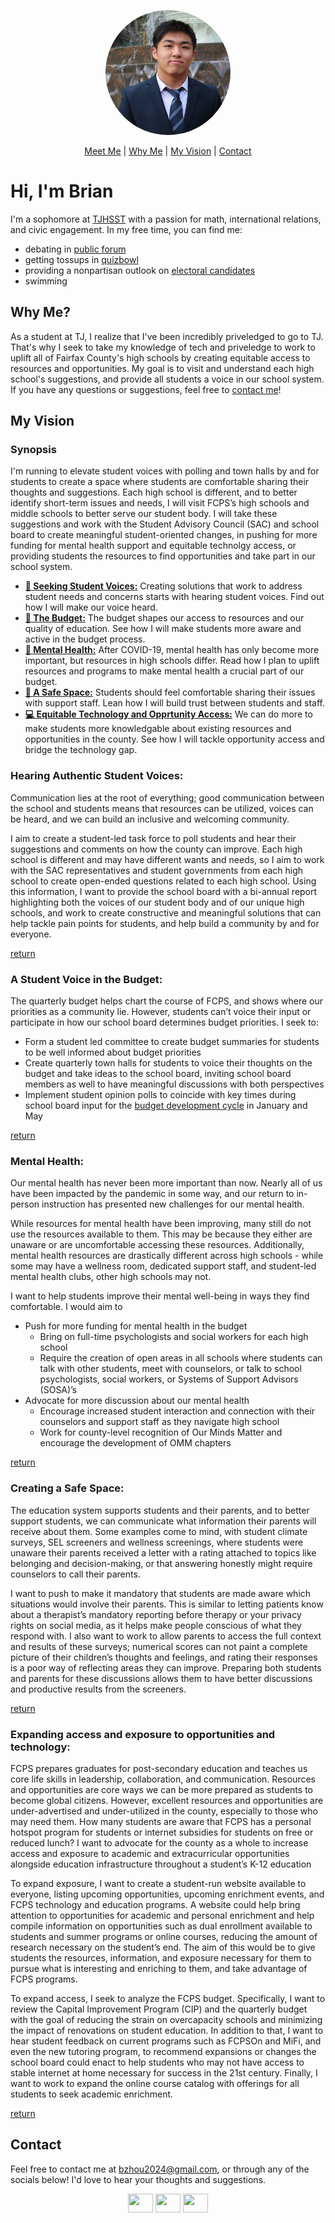 <p align="center"><img style="border-radius:50%" src="pfp.jpg" class="Avatar" height="200" width="200" /></p>

<p align="center"><a href="https://brianzhou.me/#hi-im-brian">Meet Me</a> | <a href="https://brianzhou.me/#why-me">Why Me</a> | <a href="https://brianzhou.me/#my-vision">My Vision</a> | <a href="https://brianzhou.me/#contact">Contact</a></p>

# Hi, I'm Brian

I'm a sophomore at [TJHSST](https://tjhsst.fcps.edu/) with a passion for math, international relations, and civic engagement. In my free time, you can find me: 
- debating in [public forum](https://activities.tjhsst.edu/pfdebate/)
- getting tossups in [quizbowl](https://activities.tjhsst.edu/quizbowl/) 
- providing a nonpartisan outlook on [electoral candidates](https://thepollingplace.org/)
- swimming 

## Why Me?
As a student at TJ, I realize that I've been incredibly priveledged to go to TJ. That's why I seek to take my knowledge of tech and priveledge to work to uplift all of Fairfax County's high schools by creating equitable access to resources and opportunities. My goal is to visit and understand each high school's suggestions, and provide all students a voice in our school system. If you have any questions or suggestions, feel free to [contact me](https://brianzhou.me/#contact)!

## My Vision
### Synopsis
I'm running to elevate student voices with polling and town halls by and for students to create a space where students are comfortable sharing their thoughts and suggestions. Each high school is different, and to better identify short-term issues and needs, I will visit FCPS’s high schools and middle schools to better serve our student body. I will take these suggestions and work with the Student Advisory Council (SAC) and school board to create meaningful student-oriented changes, in pushing for more funding for mental health support and equitable technolgy access, or providing students the resources to find opportunities and take part in our school system. 
- **[📣 Seeking Student Voices:](https://brianzhou.me/#hearing-authentic-student-voices)** Creating solutions that work to address student needs and concerns starts with hearing student voices. Find out how I will make our voice heard.
- **[🏦 The Budget:](https://brianzhou.me/#a-student-voice-in-the-budget)** The budget shapes our access to resources and our quality of education. See how I will make students more aware and active in the budget process.
- **[🧠 Mental Health:](https://brianzhou.me/#mental-health)** After COVID-19, mental health has only become more important, but resources in high schools differ. Read how I plan to uplift resources and programs to make mental health a crucial part of our budget.
- **[👋 A Safe Space:](https://brianzhou.me/#creating-a-safe-space)** Students should feel comfortable sharing their issues with support staff. Lean how I will build trust between students and staff.
- **[💻 Equitable Technology and Opprtunity Access:](https://brianzhou.me/#expanding-access-and-exposure-to-opportunities-and-technology)** We can do more to make students more knowledgable about existing resources and opportunities in the county. See how I will tackle opportunity access and bridge the technology gap.

### Hearing Authentic Student Voices:
Communication lies at the root of everything; good communication between the school and students means that resources can be utilized, voices can be heard, and we can build an inclusive and welcoming community.

I aim to create a student-led task force to poll students and hear their suggestions and comments on how the county can improve. Each high school is different and may have different wants and needs, so I aim to work with the SAC representatives and student governments from each high school to create open-ended questions related to each high school. Using this information, I want to provide the school board with a bi-annual report highlighting both the voices of our student body and of our unique high schools, and work to create constructive and meaningful solutions that can help tackle pain points for students, and help build a community by and for everyone.

[return](https://brianzhou.me/#my-vision)

### A Student Voice in the Budget:
The quarterly budget helps chart the course of FCPS, and shows where our priorities as a community lie. However, students can’t voice their input or participate in how our school board determines budget priorities. I seek to:

- Form a student led committee to create budget summaries for students to be well informed about budget priorities
- Create quarterly town halls for students to voice their thoughts on the budget and take ideas to the school board, inviting school board members as well to have meaningful discussions with both perspectives
- Implement student opinion polls to coincide with key times during school board input for the [budget development cycle](https://www.fcps.edu/about-fcps/budget/budget-development-calendar) in January and May

[return](https://brianzhou.me/#my-vision)

### Mental Health: 
Our mental health has never been more important than now. Nearly all of us have been impacted by the pandemic in some way, and our return to in-person instruction has presented new challenges for our mental health. 

While resources for mental health have been improving, many still do not use the resources available to them. This may be because they either are unaware or are uncomfortable accessing these resources. Additionally, mental health resources are drastically different across high schools - while some may have a wellness room, dedicated support staff, and student-led mental health clubs, other high schools may not.

I want to help students improve their mental well-being in ways they find comfortable. I would aim to 

- Push for more funding for mental health in the budget
  - Bring on full-time psychologists and social workers for each high school
  - Require the creation of open areas in all schools where students can talk with other students, meet with counselors, or talk to school psychologists, social workers, or Systems of Support Advisors (SOSA)’s
- Advocate for more discussion about our mental health
  - Encourage increased student interaction and connection with their counselors and support staff as they navigate high school
  - Work for county-level recognition of Our Minds Matter and encourage the development of OMM chapters

[return](https://brianzhou.me/#my-vision)

### Creating a Safe Space:
The education system supports students and their parents, and to better support students, we can communicate what information their parents will receive about them. Some examples come to mind, with student climate surveys, SEL screeners and wellness screenings, where students were unaware their parents received a letter with a rating attached to topics like belonging and decision-making, or that answering honestly might require counselors to call their parents.

I want to push to make it mandatory that students are made aware which situations would involve their parents. This is similar to letting patients know about a therapist’s mandatory reporting before therapy or your privacy rights on social media, as it helps make people conscious of what they respond with. I also want to work to allow parents to access the full context and results of these surveys; numerical scores can not paint a complete picture of their children’s thoughts and feelings, and rating their responses is a poor way of reflecting areas they can improve. Preparing both students and parents for these discussions allows them to have better discussions and productive results from the screeners.

[return](https://brianzhou.me/#my-vision)

### Expanding access and exposure to opportunities and technology: 
FCPS prepares graduates for post-secondary education and teaches us core life skills in leadership, collaboration, and communication. Resources and opportunities are core ways we can be more prepared as students to become global citizens. However, excellent resources and opportunities are under-advertised and under-utilized in the county, especially to those who may need them. How many students are aware that FCPS has a personal hotspot program for students or internet subsidies for students on free or reduced lunch? I want to advocate for the county as a whole to increase access and exposure to academic and extracurricular opportunities alongside education infrastructure throughout a student’s K-12 education 

To expand exposure, I want to create a student-run website available to everyone, listing upcoming opportunities, upcoming enrichment events, and FCPS technology and education programs. A website could help bring attention to opportunities for academic and personal enrichment and help compile information on opportunities such as dual enrollment available to students and summer programs or online courses, reducing the amount of research necessary on the student’s end. The aim of this would be to give students the resources, information, and exposure necessary for them to pursue what is interesting and enriching to them, and take advantage of FCPS programs. 

To expand access, I seek to analyze the FCPS budget. Specifically, I want to review the Capital Improvement Program (CIP) and the quarterly budget with the goal of reducing the strain on overcapacity schools and minimizing the impact of renovations on student education. In addition to that, I want to hear student feedback on current programs such as FCPSOn and MiFi, and even the new tutoring program, to recommend expansions or changes the school board could enact to help students who may not have access to stable internet at home necessary for success in the 21st century. Finally, I want to work to expand the online course catalog with offerings for all students to seek academic enrichment. 

[return](https://brianzhou.me/#my-vision)

## Contact
Feel free to contact me at [bzhou2024@gmail.com](mailto:bzhou2024@gmail.com), or through any of the socials below! I'd love to hear your thoughts and suggestions.

<div align="center">
  <a href="https://linkedin.com/in/brianlzhou" target="blank"><img class="ovr" align="center" src="https://camo.githubusercontent.com/c8a9c5b414cd812ad6a97a46c29af67239ddaeae08c41724ff7d945fb4c047e5/68747470733a2f2f6564656e742e6769746875622e696f2f537570657254696e7949636f6e732f696d616765732f7376672f6c696e6b6564696e2e737667" height="30" width="40" /></a>  
  <a href="https://www.instagram.com/bzhoubz/" target="blank"><img class="ovr" align="center" src="https://camo.githubusercontent.com/c9dacf0f25a1489fdbc6c0d2b41cda58b77fa210a13a886d6f99e027adfbd358/68747470733a2f2f6564656e742e6769746875622e696f2f537570657254696e7949636f6e732f696d616765732f7376672f696e7374616772616d2e737667" height="30" width="40" /></a>  
  <a href="https://www.facebook.com/brianlzhou" target="blank"><img class="ovr" align="center" src="https://camo.githubusercontent.com/8f245234577766478eaf3ee72b0615e99bb9ef3eaa56e1c37f75692811181d5c/68747470733a2f2f6564656e742e6769746875622e696f2f537570657254696e7949636f6e732f696d616765732f7376672f66616365626f6f6b2e737667" height="30" width="40" /></a>  
</div>
